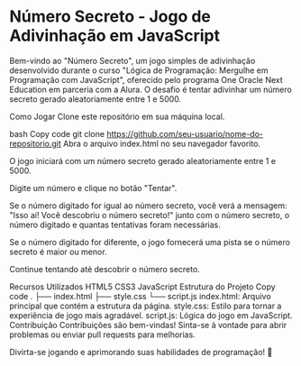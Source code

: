 # Número Secreto - Jogo de Adivinhação em JavaScript
Bem-vindo ao "Número Secreto", um jogo simples de adivinhação desenvolvido durante o curso "Lógica de Programação: Mergulhe em Programação com JavaScript", oferecido pelo programa One Oracle Next Education em parceria com a Alura. O desafio é tentar adivinhar um número secreto gerado aleatoriamente entre 1 e 5000.

Como Jogar
Clone este repositório em sua máquina local.

bash
Copy code
git clone https://github.com/seu-usuario/nome-do-repositorio.git
Abra o arquivo index.html no seu navegador favorito.

O jogo iniciará com um número secreto gerado aleatoriamente entre 1 e 5000.

Digite um número e clique no botão "Tentar".

Se o número digitado for igual ao número secreto, você verá a mensagem: "Isso aí! Você descobriu o número secreto!" junto com o número secreto, o número digitado e quantas tentativas foram necessárias.

Se o número digitado for diferente, o jogo fornecerá uma pista se o número secreto é maior ou menor.

Continue tentando até descobrir o número secreto.

Recursos Utilizados
HTML5
CSS3
JavaScript
Estrutura do Projeto
Copy code
.
├── index.html
├── style.css
└── script.js
index.html: Arquivo principal que contém a estrutura da página.
style.css: Estilo para tornar a experiência de jogo mais agradável.
script.js: Lógica do jogo em JavaScript.
Contribuição
Contribuições são bem-vindas! Sinta-se à vontade para abrir problemas ou enviar pull requests para melhorias.

Divirta-se jogando e aprimorando suas habilidades de programação! 🚀







